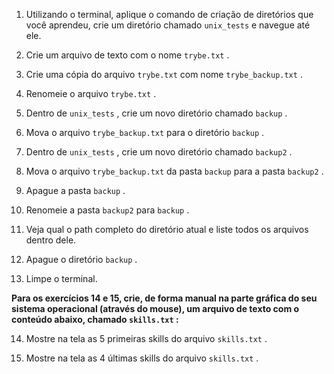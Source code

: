 1. Utilizando o terminal, aplique o comando de criação de diretórios que você aprendeu, crie um diretório chamado `unix_tests` e navegue até ele.

2. Crie um arquivo de texto com o nome `trybe.txt` .

3. Crie uma cópia do arquivo `trybe.txt` com nome `trybe_backup.txt` .

4. Renomeie o arquivo `trybe.txt` .

5. Dentro de `unix_tests` , crie um novo diretório chamado `backup` .

6. Mova o arquivo `trybe_backup.txt` para o diretório `backup` .

7. Dentro de `unix_tests` , crie um novo diretório chamado `backup2` .

8. Mova o arquivo `trybe_backup.txt` da pasta `backup` para a pasta `backup2` .

9. Apague a pasta `backup` .

10. Renomeie a pasta `backup2` para `backup` .

11. Veja qual o path completo do diretório atual e liste todos os arquivos dentro dele.

12. Apague o diretório `backup` .

13. Limpe o terminal.

**Para os exercícios 14 e 15, crie, de forma manual na parte gráfica do seu sistema operacional (através do mouse), um arquivo de texto com o conteúdo abaixo, chamado `skills.txt` :**

14. Mostre na tela as 5 primeiras skills do arquivo `skills.txt` .

15. Mostre na tela as 4 últimas skills do arquivo `skills.txt` .